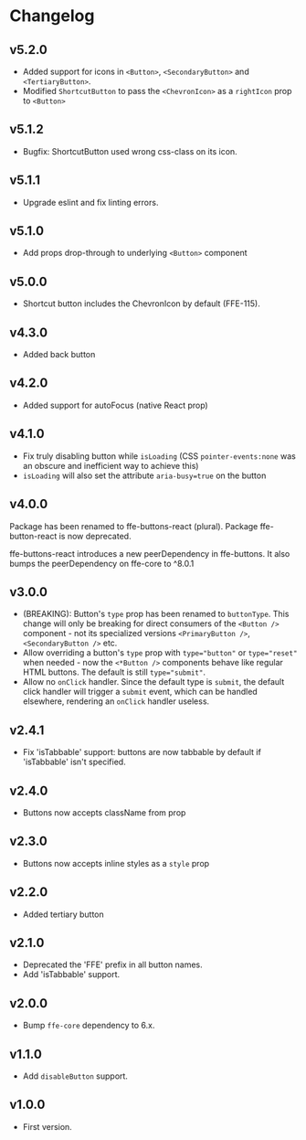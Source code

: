 # Changelog

## v5.2.0
* Added support for icons in `<Button>`, `<SecondaryButton>` and `<TertiaryButton>`.
* Modified `ShortcutButton` to pass the `<ChevronIcon>` as a `rightIcon` prop to `<Button>`

## v5.1.2
* Bugfix: ShortcutButton used wrong css-class on its icon.

## v5.1.1
* Upgrade eslint and fix linting errors.

## v5.1.0
* Add props drop-through to underlying `<Button>` component

## v5.0.0
* Shortcut button includes the ChevronIcon by default (FFE-115).

## v4.3.0
* Added back button

## v4.2.0
* Added support for autoFocus (native React prop)

## v4.1.0

* Fix truly disabling button while `isLoading` (CSS `pointer-events:none` was an obscure and inefficient way to achieve this)
* `isLoading` will also set the attribute `aria-busy=true` on the button 

## v4.0.0

Package has been renamed to ffe-buttons-react (plural). Package
ffe-button-react is now deprecated.

ffe-buttons-react introduces a new peerDependency in ffe-buttons. It also
bumps the peerDependency on ffe-core to ^8.0.1

## v3.0.0

* (BREAKING): Button's `type` prop has been renamed to `buttonType`. This change
will only be breaking for direct consumers of the `<Button />` component - not
its specialized versions `<PrimaryButton />`, `<SecondaryButton />` etc.
* Allow overriding a button's `type` prop with `type="button"` or `type="reset"`
when needed - now the `<*Button />` components behave like regular HTML buttons.
The default is still `type="submit"`.
* Allow no `onClick` handler. Since the default type is `submit`, the default
click handler will trigger a `submit` event, which can be handled elsewhere,
rendering an `onClick` handler useless.

## v2.4.1

* Fix 'isTabbable' support: buttons are now tabbable by default if 'isTabbable' isn't specified.

## v2.4.0

* Buttons now accepts className from prop

## v2.3.0

* Buttons now accepts inline styles as a `style` prop

## v2.2.0

* Added tertiary button

## v2.1.0

* Deprecated the 'FFE' prefix in all button names.
* Add 'isTabbable' support.

## v2.0.0

* Bump `ffe-core` dependency to 6.x.

## v1.1.0

* Add `disableButton` support.

## v1.0.0

* First version.
